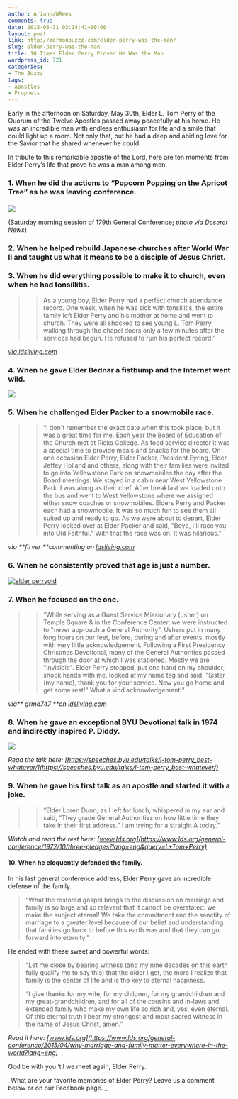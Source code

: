 ```yaml
---
author: AriannaWRees
comments: true
date: 2015-05-31 03:14:41+00:00
layout: post
link: http://mormonbuzzz.com/elder-perry-was-the-man/
slug: elder-perry-was-the-man
title: 10 Times Elder Perry Proved He Was the Man
wordpress_id: 721
categories:
- The Buzzz
tags:
- apostles
- Prophets
---
```


Early in the afternoon on Saturday, May 30th, Elder L. Tom Perry of the Quorum of the Twelve Apostles passed away peacefully at his home. He was an incredible man with endless enthusiasm for life and a smile that could light up a room. Not only that, but he had a deep and abiding love for the Savior that he shared whenever he could.

In tribute to this remarkable apostle of the Lord, here are ten moments from Elder Perry’s life that prove he was a man among men.




### 1. When he did the actions to “Popcorn Popping on the Apricot Tree” as he was leaving conference.





#### 


![](http://img.deseretnews.com/images/article/midres/1544677/1544677.jpg)

(Saturday morning session of 179th General Conference; _photo via Deseret News_)


### 2. When he helped rebuild Japanese churches after World War II and taught us what it means to be a disciple of Jesus Christ.









### 3. When he did everything possible to make it to church, even when he had tonsillitis.




<blockquote>

> 
> As a young boy, Elder Perry had a perfect church attendance record. One week, when he was sick with tonsillitis, the entire family left Elder Perry and his mother at home and went to church. They were all shocked to see young L. Tom Perry walking through the chapel doors only a few minutes after the services had begun. He refused to ruin his perfect record.”
> 
> 
</blockquote>


_[via ldsliving.com](http://ldsliving.com/story/75616-7-things-you-never-knew-about-elder-l-tom-perry-giveaway)_


### 4. When he gave Elder Bednar a fistbump and the Internet went wild.




![](http://www.ldsstudyjournal.com/wp-content/uploads/2013/04/Fist-Bump.jpg)


### 5. When he challenged Elder Packer to a snowmobile race.




<blockquote>

> 
> “I don't remember the exact date when this took place, but it was a great time for me. Each year the Board of Education of the Church met at Ricks College. As food service director it was a special time to provide meals and snacks for the board. On one occasion Elder Perry, Elder Packer, President Eyring, Elder Jeffey Holland and others, along with their families were invited to go into Yellowstone Park on snowmobiles the day after the Board meetings. We stayed in a cabin near West Yellowstone Park. I was along as their chef. After breakfast we loaded onto the bus and went to West Yellowstone where we assigned either snow coaches or snowmobiles. Elders Perry and Packer each had a snowmobile. It was so much fun to see them all suited up and ready to go. As we were about to depart, Elder Perry looked over at Elder Packer and said, "Boyd, I'll race you into Old Faithful." With that the race was on. It was hilarious.”
> 
> 
</blockquote>


_via **ftrver **commenting on [ldsliving.com](http://ldsliving.com/story/75616-7-things-you-never-knew-about-elder-l-tom-perry-giveaway)_


### 6. When he consistently proved that age is just a number.




[![elder perryold](http://mormonbuzzz.com/wp-content/uploads/2015/05/elder-perryold.jpg)](http://mormonbuzzz.com/wp-content/uploads/2015/05/elder-perryold.jpg)


### 7. When he focused on the one.




<blockquote>

> 
> “While serving as a Guest Service Missionary (usher) on Temple Square & in the Conference Center, we were instructed to "never approach a General Authority". Ushers put in many long hours on our feet, before, during and after events, mostly with very little acknowledgement. Following a First Presidency Christmas Devotional, many of the General Authorities passed through the door at which I was stationed. Mostly we are "invisible". Elder Perry stopped, put one hand on my shoulder, shook hands with me, looked at my name tag and said, "Sister (my name), thank you for your service. Now you go home and get some rest!" What a kind acknowledgement!”
> 
> 
</blockquote>


_via** grma747 **on [ldsliving.com](http://ldsliving.com/story/75616-7-things-you-never-knew-about-elder-l-tom-perry-giveaway)_


### 8. When he gave an exceptional BYU Devotional talk in 1974 and indirectly inspired P. Diddy.




![](http://i863.photobucket.com/albums/ab192/lifeongoldplates/pdiddy.jpg)

_Read the talk here: [https://speeches.byu.edu/talks/l-tom-perry_best-whatever/](https://speeches.byu.edu/talks/l-tom-perry_best-whatever/)_


### 9. When he gave his first talk as an apostle and started it with a joke.




<blockquote>

> 
> “Elder Loren Dunn, as I left for lunch, whispered in my ear and said, “They grade General Authorities on how little time they take in their first address.” I am trying for a straight A today.”
> 
> 
</blockquote>


_Watch and read the rest here: [www.lds.org](https://www.lds.org/general-conference/1972/10/three-pledges?lang=eng&query=L+Tom+Perry)_


#### 10. When he eloquently defended the family.





In his last general conference address, Elder Perry gave an incredible defense of the family.





<blockquote>“What the restored gospel brings to the discussion on marriage and family is so large and so relevant that it cannot be overstated: we make the subject eternal! We take the commitment and the sanctity of marriage to a greater level because of our belief and understanding that families go back to before this earth was and that they can go forward into eternity.”</blockquote>


He ended with these sweet and powerful words:


<blockquote>“Let me close by bearing witness (and my nine decades on this earth fully qualify me to say this) that the older I get, the more I realize that family is the center of life and is the key to eternal happiness.



“I give thanks for my wife, for my children, for my grandchildren and my great-grandchildren, and for all of the cousins and in-laws and extended family who make my own life so rich and, yes, even eternal. Of this eternal truth I bear my strongest and most sacred witness in the name of Jesus Christ, amen.”</blockquote>


_Read it here: [www.lds.org](https://www.lds.org/general-conference/2015/04/why-marriage-and-family-matter-everywhere-in-the-world?lang=eng)_

God be with you ‘til we meet again, Elder Perry.

_What are your favorite memories of Elder Perry? Leave us a comment below or on our Facebook page. _

